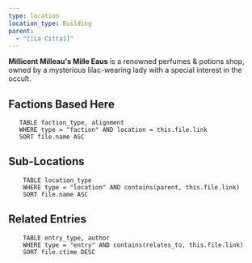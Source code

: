 ```yaml
---
type: location
location_type: Building
parent:
  - "[[La Citta]]"
---
```

**Millicent Milleau's Mille Eaus** is a renowned perfumes & potions shop, owned by a mysterious lilac-wearing lady with a special interest in the occult.

<!-- DYNAMIC:related-entries -->

## Factions Based Here

 ```dataview
    TABLE faction_type, alignment
    WHERE type = "faction" AND location = this.file.link
    SORT file.name ASC
 ```

## Sub-Locations

```dataview
    TABLE location_type
    WHERE type = "location" AND contains(parent, this.file.link)
    SORT file.name ASC
```

## Related Entries

```dataview
    TABLE entry_type, author
    WHERE type = "entry" AND contains(relates_to, this.file.link)
    SORT file.ctime DESC
```

<!-- /DYNAMIC -->